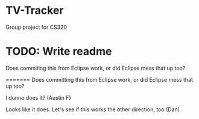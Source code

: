 TV-Tracker
==========

Group project for CS320


TODO: Write readme
=======
Does commiting this from Eclipse work, or did Eclipse mess that up too?

=======
Does committing this from Eclipse work, or did Eclipse mess that up too?

I dunno does it? (Austin F)

Looks like it does. Let's see if this works the other direction, too (Dan)
